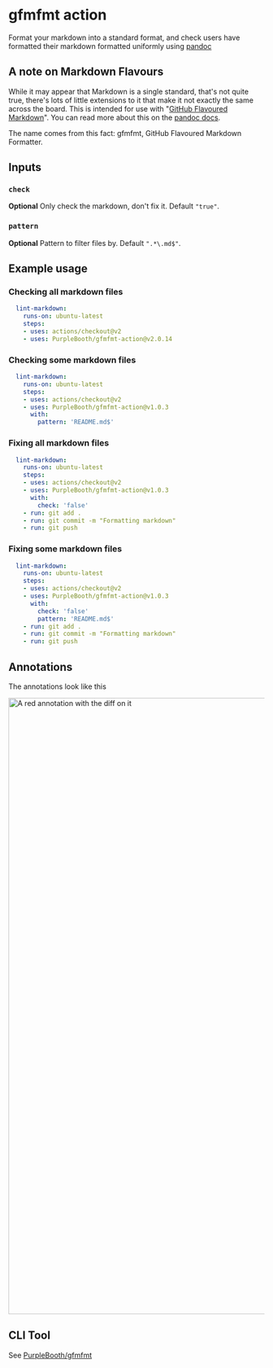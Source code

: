 # gfmfmt action

Format your markdown into a standard format, and check users have
formatted their markdown formatted uniformly using
[pandoc](https://pandoc.org/)

## A note on Markdown Flavours

While it may appear that Markdown is a single standard, that's not quite
true, there's lots of little extensions to it that make it not exactly
the same across the board. This is intended for use with "[GitHub
Flavoured
Markdown](https://docs.github.com/en/github/writing-on-github)". You can
read more about this on the [pandoc
docs](https://pandoc.org/MANUAL.html#markdown-variants).

The name comes from this fact: gfmfmt, GitHub Flavoured Markdown
Formatter.

## Inputs

### `check`

**Optional** Only check the markdown, don't fix it. Default `"true"`.

### `pattern`

**Optional** Pattern to filter files by. Default `".*\.md$"`.

## Example usage

### Checking all markdown files

``` yaml
  lint-markdown:
    runs-on: ubuntu-latest
    steps:
    - uses: actions/checkout@v2
    - uses: PurpleBooth/gfmfmt-action@v2.0.14
```

### Checking some markdown files

``` yaml
  lint-markdown:
    runs-on: ubuntu-latest
    steps:
    - uses: actions/checkout@v2
    - uses: PurpleBooth/gfmfmt-action@v1.0.3
      with:
        pattern: 'README.md$'
```

### Fixing all markdown files

``` yaml
  lint-markdown:
    runs-on: ubuntu-latest
    steps:
    - uses: actions/checkout@v2
    - uses: PurpleBooth/gfmfmt-action@v1.0.3
      with:
        check: 'false'
    - run: git add . 
    - run: git commit -m "Formatting markdown"
    - run: git push
```

### Fixing some markdown files

``` yaml
  lint-markdown:
    runs-on: ubuntu-latest
    steps:
    - uses: actions/checkout@v2
    - uses: PurpleBooth/gfmfmt-action@v1.0.3
      with:
        check: 'false'
        pattern: 'README.md$'
    - run: git add . 
    - run: git commit -m "Formatting markdown"
    - run: git push
```

## Annotations

The annotations look like this

<img width="1211" alt="A red annotation with the diff on it" src="https://user-images.githubusercontent.com/133327/121780729-f2e1f580-cba1-11eb-971e-b6c64661af3f.png">

## CLI Tool

See [PurpleBooth/gfmfmt](https://github.com/PurpleBooth/gfmfmt)
